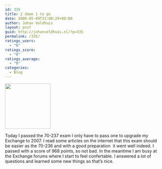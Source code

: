 ```yaml
---
id: 335
title: 2 down 1 to go
date: 2008-05-09T22:00:29+00:00
author: Johan Veldhuis
layout: post
guid: http://johanveldhuis.nl/?p=335
permalink: /335/
ratings_users:
  - "0"
ratings_score:
  - "0"
ratings_average:
  - "0"
categories:
  - Blog
---
```

[<img class="alignnone size-thumbnail wp-image-334" title="Exchange logo" src="https://i1.wp.com/johanveldhuis.nl/wp-content/uploads/2008/05/exchange-logo-150x150.jpg?resize=150%2C150" alt="" width="150" height="150" srcset="https://i1.wp.com/johanveldhuis.nl/wp-content/uploads/2008/05/exchange-logo.jpg?resize=150%2C150&ssl=1 150w, https://i1.wp.com/johanveldhuis.nl/wp-content/uploads/D:\Web\wordpress/wp-content/uploads/2008/05/exchange-logo.jpg?zoom=2&resize=150%2C150&ssl=1 300w" sizes="(max-width: 150px) 100vw, 150px" data-recalc-dims="1" />](https://i1.wp.com/johanveldhuis.nl/wp-content/uploads/2008/05/exchange-logo.jpg)

Today I passed the 70-237 exam I only have to pass one to upgrade my Exchange to 2007. I read some articles on the internet that this exam should be easier as the 70-236 and with a good preparation  it went well indeed. I passed with a score of 968 points, so not bad. In the meantime I am busy at the Exchange forums where I start to feel confertable. I answered a lot of questions and learned some new things so that&#8217;s nice.
